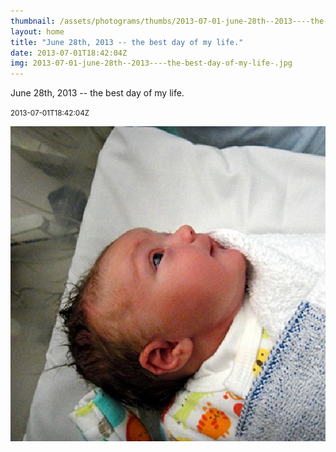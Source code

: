 ```yaml
---
thumbnail: /assets/photograms/thumbs/2013-07-01-june-28th--2013----the-best-day-of-my-life-.jpg
layout: home
title: "June 28th, 2013 -- the best day of my life."
date: 2013-07-01T18:42:04Z
img: 2013-07-01-june-28th--2013----the-best-day-of-my-life-.jpg
---
```


June 28th, 2013 -- the best day of my life.

<small>2013-07-01T18:42:04Z</small>

![June 28th, 2013 -- the best day of my life.](/assets/photograms/original/2013-07-01-june-28th--2013----the-best-day-of-my-life-.jpg)
